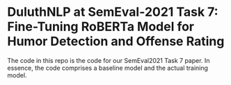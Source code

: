 # DuluthNLP at SemEval-2021 Task 7: Fine-Tuning RoBERTa Model for Humor Detection and Offense Rating

The code in this repo is the code  for our SemEval2021 Task 7 paper.
In essence, the code comprises a baseline model and the actual training model.

